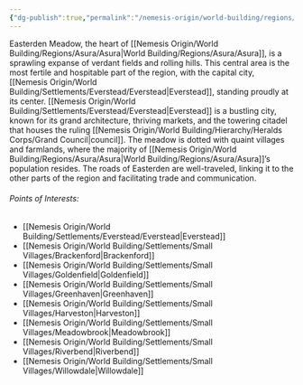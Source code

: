 ```yaml
---
{"dg-publish":true,"permalink":"/nemesis-origin/world-building/regions/asura/easterden-meadow/easterden-meadow/"}
---
```


Easterden Meadow, the heart of [[Nemesis Origin/World Building/Regions/Asura/Asura\|World Building/Regions/Asura/Asura]], is a sprawling expanse of verdant fields and rolling hills. This central area is the most fertile and hospitable part of the region, with the capital city, [[Nemesis Origin/World Building/Settlements/Everstead/Everstead\|Everstead]], standing proudly at its center. [[Nemesis Origin/World Building/Settlements/Everstead/Everstead\|Everstead]] is a bustling city, known for its grand architecture, thriving markets, and the towering citadel that houses the ruling [[Nemesis Origin/World Building/Hierarchy/Heralds Corps/Grand Council\|council]]. The meadow is dotted with quaint villages and farmlands, where the majority of [[Nemesis Origin/World Building/Regions/Asura/Asura\|World Building/Regions/Asura/Asura]]’s population resides. The roads of Easterden are well-traveled, linking it to the other parts of the region and facilitating trade and communication.

###### Points of Interests:
- [[Nemesis Origin/World Building/Settlements/Everstead/Everstead\|Everstead]]
- [[Nemesis Origin/World Building/Settlements/Small Villages/Brackenford\|Brackenford]]
- [[Nemesis Origin/World Building/Settlements/Small Villages/Goldenfield\|Goldenfield]]
- [[Nemesis Origin/World Building/Settlements/Small Villages/Greenhaven\|Greenhaven]]
- [[Nemesis Origin/World Building/Settlements/Small Villages/Harveston\|Harveston]]
- [[Nemesis Origin/World Building/Settlements/Small Villages/Meadowbrook\|Meadowbrook]]
- [[Nemesis Origin/World Building/Settlements/Small Villages/Riverbend\|Riverbend]]
- [[Nemesis Origin/World Building/Settlements/Small Villages/Willowdale\|Willowdale]]